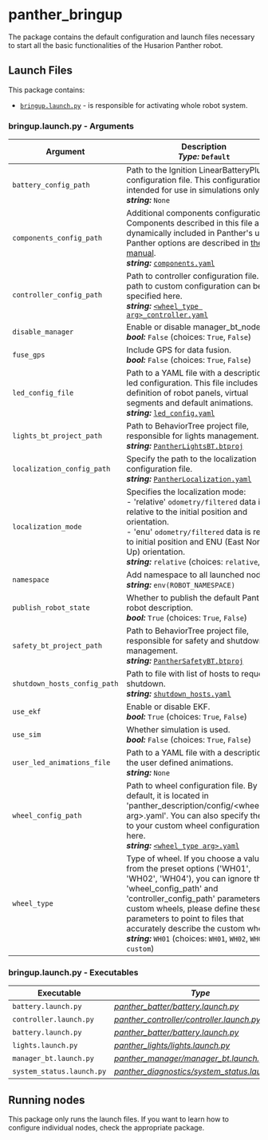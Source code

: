 # panther_bringup

The package contains the default configuration and launch files necessary to start all the basic functionalities of the Husarion Panther robot.

## Launch Files

This package contains:

- [`bringup.launch.py`](#bringuplaunchpy---arguments) - is responsible for activating whole robot system.

### bringup.launch.py - Arguments

| Argument                     | Description <br/> ***Type:*** `Default`                                                                                                                                                                                                                                                                                                                        |
| ---------------------------- | -------------------------------------------------------------------------------------------------------------------------------------------------------------------------------------------------------------------------------------------------------------------------------------------------------------------------------------------------------------- |
| `battery_config_path`        | Path to the Ignition LinearBatteryPlugin configuration file. This configuration is intended for use in simulations only. <br/>  ***string:*** `None`                                                                                                                                                                                                           |
| `components_config_path`     | Additional components configuration file. Components described in this file are dynamically included in Panther's urdf. Panther options are described in [the manual](https://husarion.com/manuals/panther/panther-options).  <br/>  ***string:*** [`components.yaml`](../panther_description/config/components.yaml)                                          |
| `controller_config_path`     | Path to controller configuration file. A path to custom configuration can be specified here. <br/>  ***string:*** [`<wheel_type arg>_controller.yaml`](../panther_controller/config/)                                                                                                                                                                          |
| `disable_manager`            | Enable or disable manager_bt_node.  <br/>  ***bool:*** `False` (choices: `True`, `False`)                                                                                                                                                                                                                                                                      |
| `fuse_gps`                   | Include GPS for data fusion.  <br/>  ***bool:*** `False` (choices: `True`, `False`)                                                                                                                                                                                                                                                                            |
| `led_config_file`            | Path to a YAML file with a description of led configuration. This file includes definition of robot panels, virtual segments and default animations. <br/>  ***string:*** [`led_config.yaml`](../panther_lights/config/led_config.yaml)                                                                                                                        |
| `lights_bt_project_path`     | Path to BehaviorTree project file, responsible for lights management. <br/>  ***string:*** [`PantherLightsBT.btproj`](../panther_manager/behavior_trees/PantherLightsBT.btproj)                                                                                                                                                                                |
| `localization_config_path`   | Specify the path to the localization configuration file. <br/>  ***string:*** [`PantherLocalization.yaml`](../panther_localization/config/relative_localization.yaml)                                                                                                                                                                                          |
| `localization_mode`          | Specifies the localization mode:  <br/>- 'relative' `odometry/filtered` data is relative to the initial position and orientation.  <br/>- 'enu' `odometry/filtered` data is relative to initial position and ENU (East North Up) orientation.  <br/>  ***string:*** `relative` (choices: `relative`, `enu`)                                                    |
| `namespace`                  | Add namespace to all launched nodes. <br/>  ***string:*** `env(ROBOT_NAMESPACE)`                                                                                                                                                                                                                                                                               |
| `publish_robot_state`        | Whether to publish the default Panther robot description.  <br/>  ***bool:*** `True` (choices: `True`, `False`)                                                                                                                                                                                                                                                |
| `safety_bt_project_path`     | Path to BehaviorTree project file, responsible for safety and shutdown management. <br/>  ***string:*** [`PantherSafetyBT.btproj`](../panther_manager/behavior_trees/PantherSafetyBT.btproj)                                                                                                                                                                   |
| `shutdown_hosts_config_path` | Path to file with list of hosts to request shutdown. <br/>  ***string:*** [`shutdown_hosts.yaml`](../panther_manager/config/shutdown_hosts.yaml)                                                                                                                                                                                                               |
| `use_ekf`                    | Enable or disable EKF.  <br/>  ***bool:*** `True` (choices: `True`, `False`)                                                                                                                                                                                                                                                                                   |
| `use_sim`                    | Whether simulation is used.  <br/>  ***bool:*** `False` (choices: `True`, `False`)                                                                                                                                                                                                                                                                             |
| `user_led_animations_file`   | Path to a YAML file with a description of the user defined animations. <br/>  ***string:*** `None`                                                                                                                                                                                                                                                             |
| `wheel_config_path`          | Path to wheel configuration file. By default, it is located in 'panther_description/config/<wheel_type arg>.yaml'. You can also specify the path to your custom wheel configuration file here. <br/>  ***string:*** [`<wheel_type arg>.yaml`](../panther_description/config)                                                                                   |
| `wheel_type`                 | Type of wheel. If you choose a value from the preset options ('WH01', 'WH02', 'WH04'), you can ignore the 'wheel_config_path' and 'controller_config_path' parameters. For custom wheels, please define these parameters to point to files that accurately describe the custom wheels. <br/>  ***string:*** `WH01` (choices: `WH01`, `WH02`, `WH04`, `custom`) |

### bringup.launch.py - Executables

| Executable                | *Type*                                             |
| ------------------------- | -------------------------------------------------- |
| `battery.launch.py`       | [*panther_batter/battery.launch.py*](.)            |
| `controller.launch.py`    | [*panther_controller/controller.launch.py*](.)     |
| `battery.launch.py`       | [*panther_batter/battery.launch.py*](.)            |
| `lights.launch.py`        | [*panther_lights/lights.launch.py*](.)             |
| `manager_bt.launch.py`    | [*panther_manager/manager_bt.launch.py*](.)        |
| `system_status.launch.py` | [*panther_diagnostics/system_status.launch.py*](.) |

## Running nodes

This package only runs the launch files. If you want to learn how to configure individual nodes, check the appropriate package.
